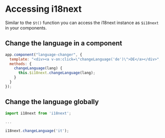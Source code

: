 # Accessing i18next

Similar to the `$t()` function you can access the i18next instance as `$i18next` in your components.

## Change the language in a component

```javascript
app.component("language-changer", {
  template: "<div><a v-on:click=\"changeLanguage('de')\">DE</a></div>",
  methods: {
    changeLanguage(lang) {
      this.$i18next.changeLanguage(lang);
    }
  }
});
```

## Change the language globally

```javascript
import i18next from 'i18next';

...

i18next.changeLanguage('it');
```
